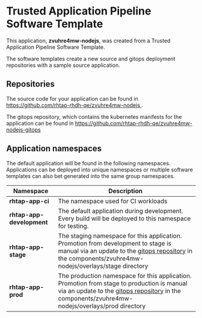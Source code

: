 # Trusted Application Pipeline Software Template

This application, **zvuhre4mw-nodejs**, was created from a Trusted Application Pipeline Software Template.

The software templates create a new source and gitops deployment repositories with a sample source application. 

## Repositories

The source code for your application can be found in [https://github.com/rhtap-rhdh-qe/zvuhre4mw-nodejs ](https://github.com/rhtap-rhdh-qe/zvuhre4mw-nodejs ).
 
The gitops repository, which contains the kubernetes manifests for the application can be found in 
[https://github.com/rhtap-rhdh-qe/zvuhre4mw-nodejs-gitops ](https://github.com/rhtap-rhdh-qe/zvuhre4mw-nodejs-gitops ) 

## Application namespaces 

The default application will be found in the following namespaces. Applications can be deployed into unique namespaces or multiple software templates can also bet generated into the same group namespaces.  

|  Namespace   |  Description   |  
| -------- | -------- |
| **rhtap-app-ci** | The namespace used for CI workloads |
| **rhtap-app-development** | The default application during development. Every build will be deployed to this namespace for testing. |
| **rhtap-app-stage** | The staging namespace for this application. Promotion from development to stage is manual via an update to the [gitops repository](https://github.com/rhtap-rhdh-qe/zvuhre4mw-nodejs-gitops ) in the components/zvuhre4mw-nodejs/overlays/stage directory |
| **rhtap-app-prod** | The production namespace for this application. Promotion from stage to production is manual via an update to the [gitops repository](https://github.com/rhtap-rhdh-qe/zvuhre4mw-nodejs-gitops ) in the components/zvuhre4mw-nodejs/overlays/prod directory |
